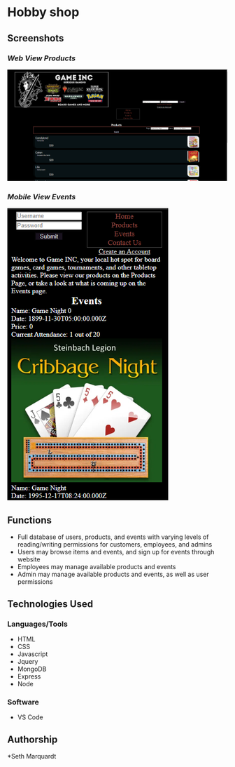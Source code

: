 # Hobby shop

## Screenshots

### _Web View Products_
![products](screenshots/webProducts.png)

### _Mobile View Events_
![events](screenshots/mobileEvents.png)

## Functions
  * Full database of users, products, and events with varying levels of reading/writing permissions for customers, employees, and admins 
  * Users may browse items and events, and sign up for events through website
  * Employees may manage available products and events
  * Admin may manage available products and events, as well as user permissions
  
## Technologies Used

### Languages/Tools
  * HTML
  * CSS
  * Javascript
  * Jquery
  * MongoDB
  * Express
  * Node
  
### Software
  * VS Code
  
## Authorship
  *Seth Marquardt
